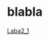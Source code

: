 # blabla
<a href = "3/Delphi">
  <div style="div{background-color: #f2f2f2;}">
    Laba2_1
  </div>
</a>
